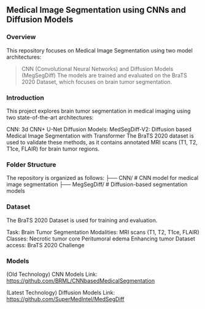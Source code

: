 ## Medical Image Segmentation using CNNs and Diffusion Models
### Overview
This repository focuses on Medical Image Segmentation using two model architectures:

> CNN (Convolutional Neural Networks) and 
> Diffusion Models (MegSegDiff)
The models are trained and evaluated on the BraTS 2020 Dataset, which focuses on brain tumor segmentation.

### Introduction
This project explores brain tumor segmentation in medical imaging using two state-of-the-art architectures:

CNN: 3d CNN+ U-Net
Diffusion Models: MedSegDiff-V2: Diffusion based Medical Image Segmentation with Transformer
The BraTS 2020 dataset is used to validate these methods, as it contains annotated MRI scans (T1, T2, T1ce, FLAIR) for brain tumor regions.

### Folder Structure
The repository is organized as follows:
├── CNN/                # CNN model for medical image segmentation
├── MegSegDiff/         # Diffusion-based segmentation models

### Dataset
The BraTS 2020 Dataset is used for training and evaluation.

Task: Brain Tumor Segmentation
Modalities: MRI scans (T1, T2, T1ce, FLAIR)
Classes:
Necrotic tumor core
Peritumoral edema
Enhancing tumor
Dataset access: BraTS 2020 Challenge

### Models
(Old Technology) CNN Models Link: https://github.com/BRML/CNNbasedMedicalSegmentation

(Latest Technology) Diffusion Models Link: https://github.com/SuperMedIntel/MedSegDiff
